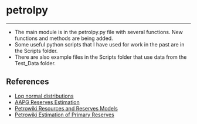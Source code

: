 # petrolpy
---

* The main module is in the petrolpy.py file with several functions. New functions and methods are being added.
* Some useful python scripts that I have used for work in the past are in the Scripts folder.
* There are also example files in the Scripts folder that use data from the Test_Data folder.

## References

* [Log normal distributions](https://en.wikipedia.org/wiki/Log-normal_distribution)
* [AAPG Reserves Estimation](https://wiki.aapg.org/Reserves_estimation)
* [Petrowiki Resources and Reserves Models](https://petrowiki.org/Resources_and_reserves_models)
* [Petrowiki Estimation of Primary Reserves](https://petrowiki.org/PEH:Estimation_of_Primary_Reserves_of_Crude_Oil,_Natural_Gas,_and_Condensate)
